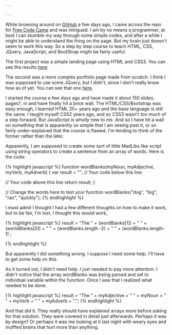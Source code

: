```yaml
---

---
```


While browsing around on [GitHub](http://github.com) a few days ago, I came across the repo for [Free Code Camp](https://www.freecodecamp.com) and was intrigued. I am by no means a programmer, at best I can stumble my way through some simple codes, and after a while I might be able to understand the thing on the page. But my brain just doesn't seem to work this way. So a step by step course to teach HTML, CSS, JQuery, JavaScript, and BootStrap might be fairly useful.

The first project was a simple landing page using HTML and CSS3. You can see the results [here](https://codepen.io/murfman/full/mPaZPP/).

The second was a more complex portfolio page made from scratch. I think I was supposed to use some JQuery, but I didn't, since I don't really know how as of yet. You can see that one [here](https://codepen.io/murfman/full/xVMxgN/).

I started the course a few days ago and have made it about 150 slides, pages?, in and have finally hit a brick wall. The HTML/CSS/Bootstrap was easy enough, I learned HTML 20+ years ago and the base language is still the same. I taught myself CSS2 years ago, and so CSS3 wasn't too much of a step forward. But JavaScript is wholly new to me. And so I have hit a wall on something that is apparently so simple that I am seeing past it, or so fairly under-explained that the course is flawed. I'm tending to think of the former rather than the later.

Apparently, I am supposed to create some sort of little MadLibs like script using string operators to create a sentence from an array of words. Here is the code:

{% highlight javascript %}
function wordBlanks(myNoun, myAdjective, myVerb, myAdverb) {
  var result = "";
  // Your code below this line


  // Your code above this line
  return result;
}

// Change the words here to test your function
wordBlanks("dog", "big", "ran", "quickly");
{% endhighlight %}

I must admit I thought I had a few different thoughts on how to make it work, but to be fair, I'm lost. I thought this would work,

{% highlight javascript %}
result = "The " + (wordBlanks[1]) + " " + (worldBlanks[0]) + " " +
(wordBlanks.length -2) + " " + (wordBlanks.length-1) ;

{% endhighlight %}

But apparently I did something wrong. I suppose I need some help. I'll have to get some help on this.

As it turned out, I didn't need help. I just needed to pay more attention. I didn't notice that the array wordBlanks was being parsed and set to individual variable within the function. Once I saw that I realized what needed to be done.

{% highlight javascript %}
result = "The " + myAdjective + " " + myNoun + " " + myVerb +
" " + myAdverb + ".";
{% endhighlight %}

And that did it. They really should have explained arrays more before asking for that solution. They were covered in detail just afterwards. Perhaps it was by design? Or perhaps it was me looking at it last night with weary eyes and muffled brains that hurt more than anything.
